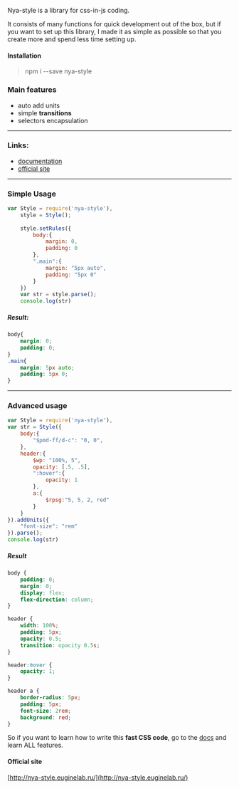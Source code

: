 Nya-style is a library for css-in-js coding. 

It consists of many functions for quick development out of the box, but if you want to set up this library, I made it as simple as possible so that you create more and spend less time setting up.

#### Installation
>npm i --save nya-style

### Main features
-  auto add units
-  simple **transitions**
-  selectors encapsulation

------------

### Links:
- [documentation](http://nya-style.euginelab.ru/docs/)
- [official site](http://nya-style.euginelab.ru/)

------------


### Simple Usage
```javascript 
var Style = require('nya-style'),
	style = Style();
	
	style.setRules({
		body:{
			margin: 0,
			padding: 0
		},
		".main":{
			margin: "5px auto",
			padding: "5px 0"
		}
	})
	var str = style.parse();
	console.log(str)
```
##### Result:
```css
body{
	margin: 0;
	padding: 0;
}
.main{
	margin: 5px auto;
	padding: 5px 0;
}
```

---
### Advanced usage
```javascript
var Style = require('nya-style'),
var str = Style({
	body:{
		"$pmd-ff/d-c": "0, 0",
	},
	header:{
		$wp: "100%, 5",
		opacity: [.5, .5],
		":hover":{
			opacity: 1
		},
		a:{
			$rpsg:"5, 5, 2, red"
		}
	}
}).addUnits({
	"font-size": "rem"
}).parse();
console.log(str)
```
##### Result
```css
body {
	padding: 0;
	margin: 0;
	display: flex;
	flex-direction: column;
}

header {
	width: 100%;
	padding: 5px;
	opacity: 0.5;
	transition: opacity 0.5s;
}

header:hover {
	opacity: 1;
}

header a {
	border-radius: 5px;
	padding: 5px;
	font-size: 2rem;
	background: red;
}
```

So if you want to learn how to write this **fast CSS code**, go to the [docs](http://nya-style.euginelab.ru/docs/) and learn ALL features.


#### Official site
[http://nya-style.euginelab.ru/](http://nya-style.euginelab.ru/)
